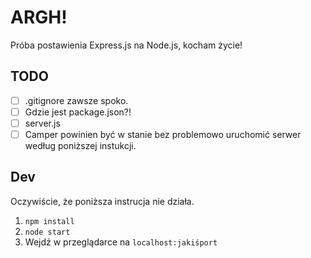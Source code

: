 # ARGH!

Próba postawienia Express.js na Node.js, kocham życie!

## TODO

- [ ] .gitignore zawsze spoko.
- [ ] Gdzie jest package.json?!
- [ ] server.js  
- [ ] Camper powinien być w stanie bez problemowo uruchomić serwer według poniższej instukcji.  

## Dev
Oczywiście, że poniższa instrucja nie działa.

1. `npm install`  
2. `node start`
3. Wejdź w przeglądarce na `localhost:jakiśport`
